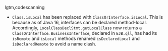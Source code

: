 lgtm,codescanning
* `Class.isLocal` has been replaced with `ClassOrInterface.isLocal`. This is because as of Java 16, interfaces can be declared method-local. Accordingly, `LocalClassDeclStmt.getLocalClass` now returns a `ClassOrInterface`. `BusinessInterface`, declared in `EJB.qll`, has had its `isRemote` and `isLocal` methods renamed `isDeclaredLocal` and `isDeclaredRemote` to avoid a name clash.

